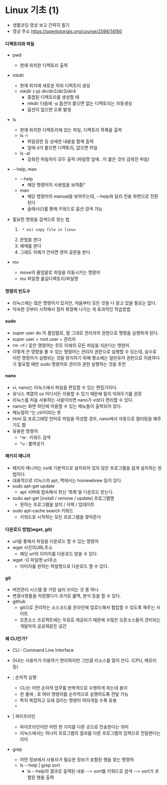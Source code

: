 # Linux 기초 (1)
* 생활코딩 영상 보고 간략히 필기
* 영상 주소 https://opentutorials.org/course/2598/14160

#### 디렉토리와 파일
* pwd
    * 현재 위치한 디렉토리 출력

* mkdir
    * 현재 위치에 새로운 하위 디렉토리 생성
    * mkdir (-p) dir/dir2/dir3/dir4
        * 중첩된 디렉토리를 생성할 때
        * mkdir 다음에 -p 옵션이 붙으면 없는 디렉토리는 자동생성
        * 옵션이 없으면 오류 발생

* ls
    * 현재 위치한 디렉토리에 있는 파일, 디렉토리 목록을 출력
    * ls -l
        * 파일권한 등 상세한 내용을 함께 출력
        * 앞에 d가 붙으면 디렉토리, 없으면 파일
    * ls -al
        * 감춰진 파일까지 모두 출력 (파일명 앞에 . 이 붙은 것이 감춰진 파일)

* --help, man
    * --help
        * 해당 명령어의 사용법을 보여줌*
    * man
        * 해당 명령어의 manual을 보여주는데, --help와 달리 전용 화면으로 전환된다
        * 슬래시(/)를 통해 키워드로 옵션 검색 가능

* 필요한 명령을 검색으로 찾는 법
    1. ~~~ in linux 로 검색
        * ex) copy file in linux
    2. 문법을 본다
    3. 예제를 본다
    4. 그래도 이해가 안되면 영어 공문을 본다

* mv
    * move의 줄임말로 파일을 이동시키는 명령어
    * mv 파일명 옮길디렉토리/파일명


#### 명령의 빈도수
* 리눅스에는 많은 명령어가 있지만, 처음부터 모든 것을 다 알고 있을 필요는 없다.
* 익숙한 것부터 시작해서 점차 확장해 나가는 게 효과적인 학습방법


#### sudo
* super user do 의 줄임말로, 말 그대로 관리자의 권한으로 명령을 실행하게 된다.
* super user = root user = 관리자
* rm -rf / 같은 명령어는 루트 아래의 모든 파일을 지운다는 명령어.
* 이렇게 큰 영향을 줄 수 있는 명령어는 관리자 권한으로 실행할 수 있는데, 실수로 이런 명령어가 실행되는 것을 방지하기 위해 평소에는 일반유저 권한으로 이용하다가 필요할 때만 sudo 명령어로 관리자 권한 실행하는 것을 추천


#### nano
* vi, nano는 리눅스에서 파일을 편집할 수 있는 편집기이다.
* 유닉스 계열의 os 어디서든 이용할 수 있기 때문에 필히 익혀두기를 권장
* 리눅스를 처음 사용하는 사람이라면 nano가 vi보다 편리할 수 있다.
* nano는 화면 하단에 이용할 수 있는 메뉴들이 출력되어 있다.
* 매뉴얼의 ^는 ctrl이라는 뜻
* html 등 프로그래밍 언어로 파일을 작성할 경우, nano에서 자동으로 컬러링을 해주기도 함
* 유용한 명령어
    * ^w : 키워드 검색
    * ^u : 붙여넣기


#### 패키지 매니저
* 패키지 매니저는 os에 기본적으로 설치되어 있지 않은 프로그램을 쉽게 설치하는 방법이다.
* 대표적으로 리눅스의 apt, 맥에서는 homewbrew 등이 있다.
* sudo apt-get update
    * apt 서버에 접속해서 최신 '목록'을 다운로드 받는다.
* sudo apt-get [install / remove / update] 프로그램명
    * 원하는 프로그램을 설치 / 삭제 / 업데이트
* sudo apt-cache search 키워드
    * 키워드로 시작하는 모든 프로그램을 찾아준다


#### 다운로드 방법(wget, git)
* url을 통해서 파일을 다운로드 할 수 있는 명령어
* wget 사진의URL주소
    * 해당 url의 이미지를 다운로드 받을 수 있다.
* wget -O 파일명 url주소
    * 이미지를 원하는 파일명으로 다운로드 할 수 있다.


#### git
* 버전관리 시스템 중 가장 널리 쓰이는 것 중 하나
* 변경사항들을 저장했다가 과거로 롤백, 분석 등을 할 수 있다.
* github
    * git으로 관리하는 소스코드를 온라인에 업로드해서 협업할 수 있도록 해주는 사이트
    * 오픈소스 프로젝트에는 무료로 제공되기 때문에 수많은 오픈소스들이 관리되는 개발자의 공공재같은 공간


#### 왜 CLI인가?
* CLI : Command Line Interface
* GUI는 사용자가 이용하기 편리하지만 그만큼 리소스를 많이 쓴다. (CPU, 메모리 등)
* ; 순차적 실행
    * CLI는 어떤 순차적 업무를 반복적으로 수행하게 하는데 용이
    * 한 줄에 ; 로 여러 명령어를 순차적으로 실행하도록 전달 가능
    * 특히 복잡하고 오래 걸리는 명령이 여러개일 수록 유용
    * 
* | 파이프라인
    * 파이프라인이란 어떤 한 가지를 다른 곳으로 전송한다는 의미
    * 리눅스에서는 하나의 프로그램의 결과를 다른 프로그램의 입력으로 전달한다는 의미

* grep
    * 어떤 정보에서 사용자가 필요한 정보가 포함된 행을 찾는 명령어
    * ls --help | grep sort
      * ls --help의 결과로 출력된 내용 --> sort를 키워드로 검색 --> sort가 포함된 행을 출력
